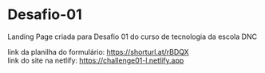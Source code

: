 # Desafio-01
Landing Page criada para Desafio 01 do curso de tecnologia da escola DNC

link da planilha do formulário: https://shorturl.at/rBDQX<br>
link do site na netlify: https://challenge01-l.netlify.app
